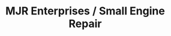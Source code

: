 ---
title: "MJR Enterprises / Small Engine Repair"
url: /dover/mjr-enterprises-small-engine-repair/
shop: Haushaltsgeräte
---